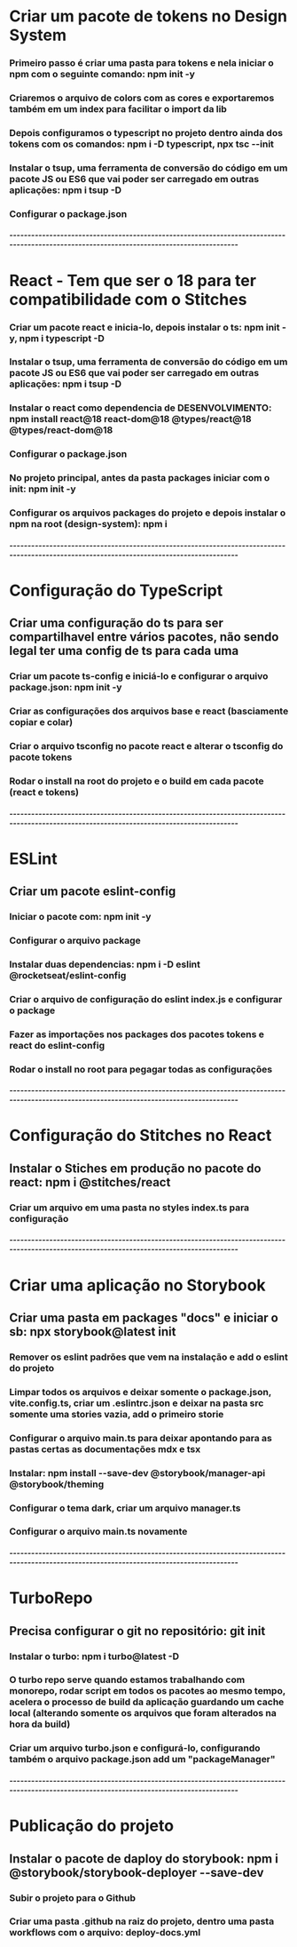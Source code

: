# Criar um pacote de tokens no Design System

### Primeiro passo é criar uma pasta para tokens e nela iniciar o npm com o seguinte comando: npm init -y

### Criaremos o arquivo de colors com as cores e exportaremos também em um index para facilitar o import da lib

### Depois configuramos o typescript no projeto dentro ainda dos tokens com os comandos: npm i -D typescript, npx tsc --init

### Instalar o tsup, uma ferramenta de conversão do código em um pacote JS ou ES6 que vai poder ser carregado em outras aplicações: npm i tsup -D

### Configurar o package.json

##### -------------------------------------------------------------------------------------------------------------------------------------------

# React - Tem que ser o 18 para ter compatibilidade com o Stitches

### Criar um pacote react e inicia-lo, depois instalar o ts: npm init -y, npm i typescript -D

### Instalar o tsup, uma ferramenta de conversão do código em um pacote JS ou ES6 que vai poder ser carregado em outras aplicações: npm i tsup -D

### Instalar o react como dependencia de DESENVOLVIMENTO: npm install react@18 react-dom@18 @types/react@18 @types/react-dom@18

### Configurar o package.json

### No projeto principal, antes da pasta packages iniciar com o init: npm init -y

### Configurar os arquivos packages do projeto e depois instalar o npm na root (design-system): npm i

##### -------------------------------------------------------------------------------------------------------------------------------------------

# Configuração do TypeScript

## Criar uma configuração do ts para ser compartilhavel entre vários pacotes, não sendo legal ter uma config de ts para cada uma

### Criar um pacote ts-config e iniciá-lo e configurar o arquivo package.json: npm init -y

### Criar as configurações dos arquivos base e react (basciamente copiar e colar)

### Criar o arquivo tsconfig no pacote react e alterar o tsconfig do pacote tokens

### Rodar o install na root do projeto e o build em cada pacote (react e tokens)

##### -------------------------------------------------------------------------------------------------------------------------------------------

# ESLint

## Criar um pacote eslint-config

### Iniciar o pacote com: npm init -y

### Configurar o arquivo package

### Instalar duas dependencias: npm i -D eslint @rocketseat/eslint-config

### Criar o arquivo de configuração do eslint index.js e configurar o package

### Fazer as importações nos packages dos pacotes tokens e react do eslint-config

### Rodar o install no root para pegagar todas as configurações

##### -------------------------------------------------------------------------------------------------------------------------------------------

# Configuração do Stitches no React

## Instalar o Stiches em produção no pacote do react: npm i @stitches/react

### Criar um arquivo em uma pasta no styles index.ts para configuração

##### -------------------------------------------------------------------------------------------------------------------------------------------

# Criar uma aplicação no Storybook

## Criar uma pasta em packages "docs" e iniciar o sb: npx storybook@latest init

### Remover os eslint padrões que vem na instalação e add o eslint do projeto

### Limpar todos os arquivos e deixar somente o package.json, vite.config.ts, criar um .eslintrc.json e deixar na pasta src somente uma stories vazia, add o primeiro storie

### Configurar o arquivo main.ts para deixar apontando para as pastas certas as documentações mdx e tsx

### Instalar: npm install --save-dev @storybook/manager-api @storybook/theming

### Configurar o tema dark, criar um arquivo manager.ts

### Configurar o arquivo main.ts novamente

##### -------------------------------------------------------------------------------------------------------------------------------------------

# TurboRepo

## Precisa configurar o git no repositório: git init

### Instalar o turbo: npm i turbo@latest -D

### O turbo repo serve quando estamos trabalhando com monorepo, rodar script em todos os pacotes ao mesmo tempo, acelera o processo de build da aplicação guardando um cache local (alterando somente os arquivos que foram alterados na hora da build)

### Criar um arquivo turbo.json e configurá-lo, configurando também o arquivo package.json add um "packageManager"

##### -------------------------------------------------------------------------------------------------------------------------------------------

# Publicação do projeto

## Instalar o pacote de daploy do storybook: npm i @storybook/storybook-deployer --save-dev

### Subir o projeto para o Github

### Criar uma pasta .github na raiz do projeto, dentro uma pasta workflows com o arquivo: deploy-docs.yml
